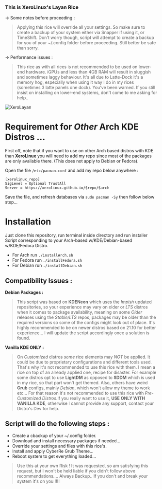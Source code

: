 ### This is XeroLinux's Layan Rice

-> Some notes before proceeding :

> Applying this rice will override all your settings. So make sure to create a backup of your system either via Snapper if using it, or TimeShift. Don't worry though, script will attempt to create a backup for you of your ~/.config folder before proceeding. Still better be safe than sorry.

-> Performance issues :

> This rice as with all rices is not recommended to be used on lower-end hardware. iGPUs and less than 4GB RAM will result in sluggish and sometimes laggy behaviour. It's all due to Latte-Dock it's a memory hog, especially when using it way I do in my rices (sometimes 3 latte panels one dock). You've been warned. If you still insist on installing on lower-end systems, don't come to me asking for help..


![XeroLayan](https://i.imgur.com/aVgMxed.jpg)

# Requirement for *Other* Arch KDE Distros ...

First off, note that if you want to use on other Arch based distros with KDE than **XeroLinux** you will need to add my repo since most of the packages are only available there. (This does not apply to Debian or Fedora).

Open the file `/etc/pacman.conf` and add my repo below anywhere :
```
[xerolinux_repo]
SigLevel = Optional TrustAll
Server = https://xerolinux.github.io/$repo/$arch
```
Save the file, and refresh databases via `sudo pacman -Sy` then follow below step...

# Installation

Just clone this repository, run terminal inside directory and run installer Script corresponding to your Arch-based w/KDE/Debian-based w/KDE/Fedora Distro.

- For Arch run `./installArch.sh`
- For Fedora run `./installFedora.sh`
- For Debian run `./installDebian.sh`

## Compatibility Issues :

**Debian Packages :**

> This script was based on **KDENeon** which uses the *Impish* updated repositories, so your experience may vary on older or *LTS* distros when it comes to package availability, meaning on some *Older* releases using the *Stable/LTS* repos, packages may be older than the required versions so some of the configs might look out of place. It's highly recommended to be on newer distros based on 21.10 for better experience... I will update the script accordingly once a solution is found.

**Vanilla KDE ONLY :**

> On *Customized* distros *some* rice elements may *NOT* be applied. It could be due to proprietary configurations and different tools used. That's why it's not recommended to use this rice with them. I mean a rice on top of an already applied one, recipe for disaster. For example some distros opt to use **LightDM** as opposed to **SDDM** which is used in my rice, so that part won't get themed. Also, others have weird **Grub** configs, mainly *Debian*, which won't allow my theme to work etc... For that reason it's not recommended to use this rice with *Pre-Customized Distros*.If you really want to use it, **USE ONLY WITH VANILLA KDE**, otherwise I cannot provide any support, contact your Distro's Dev for help.

## Script will do the following steps :

- Create a cbackup of your ~/.config folder.
- Download and install necessary packages if needed...
- Override your settings and files with this rice's.
- Install and apply CyberRe Grub Theme...
- Reboot system to get everything loaded... 

> Use this at your own Risk ! It was requested, so am satisfying this request, but I won't be held liable if you didn't follow above recommendations.... Always Backup.. If you don't and break your system it's on you !!!!
